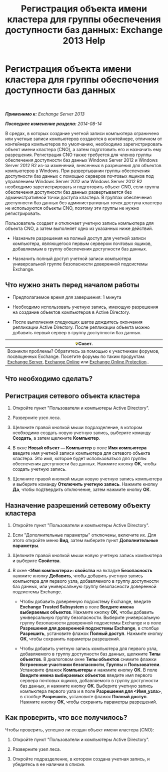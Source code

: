 ﻿---
title: 'Регистрация объекта имени кластера для группы обеспечения доступности баз данных: Exchange 2013 Help'
TOCTitle: Регистрация объекта имени кластера для группы обеспечения доступности баз данных
ms:assetid: 51ebf2f6-8a02-44ef-a489-ca361cb0f63a
ms:mtpsurl: https://technet.microsoft.com/ru-ru/library/Ff367878(v=EXCHG.150)
ms:contentKeyID: 50488046
ms.date: 04/30/2018
mtps_version: v=EXCHG.150
ms.translationtype: HT
---

# Регистрация объекта имени кластера для группы обеспечения доступности баз данных

 

_**Применимо к:** Exchange Server 2013_

_**Последнее изменение раздела:** 2014-08-14_

В средах, в которых создание учетной записи компьютера ограничено или учетные записи компьютеров создаются в контейнере, отличном от контейнера компьютеров по умолчанию, необходимо зарегистрировать объект имени кластера (CNO), а затем подготовить его и назначить ему разрешения. Регистрация CNO также требуется для членов группы обеспечения доступности баз данных Windows Server 2012 и Windows Server 2012 R2 из-за изменений, внесенных в разрешения для объектов компьютеров в Windows. При развертывании группы обеспечения доступности баз данных с помощью серверов почтовых ящиков под управлением Windows Server 2012 или Windows Server 2012 R2 необходимо зарегистрировать и подготовить объект CNO, если группа обеспечения доступности баз данных развертывается без административной точки доступа кластера. В группах обеспечения доступности баз данных без административных точек доступа кластера не используются объекты CNO, поэтому эти группы не нужно регистрировать.

Пользователь создает и отключает учетную запись компьютера для объекта CNO, а затем выполняет одно из указанных ниже действий.

  - Назначьте разрешения на полный доступ для учетной записи компьютера, являющегося первым сервером почтовых ящиков, добавляемым в группу обеспечения доступности баз данных.

  - Назначить полный доступ учетной записи компьютера универсальной группе безопасности доверенной подсистемы Exchange.

## Что нужно знать перед началом работы

  - Предполагаемое время для завершения: 1 минута

  - Необходимо использовать учетную запись, имеющую разрешения на создание объектов компьютеров в Active Directory.

  - После выполнения следующих шагов дождитесь окончания репликации Active Directory. После репликации объекта можно добавить первый сервер в группу доступности баз данных.

<table>
<thead>
<tr class="header">
<th><img src="images/Bb124558.tip(EXCHG.150).gif" title="Совет" alt="Совет" />Совет.</th>
</tr>
</thead>
<tbody>
<tr class="odd">
<td>Возникли проблемы? Обратитесь за помощью к участникам форумов, посвященных Exchange. Посетите форумы по таким продуктам: <a href="https://go.microsoft.com/fwlink/p/?linkid=60612">Exchange Server</a>, <a href="https://go.microsoft.com/fwlink/p/?linkid=267542">Exchange Online</a> или <a href="https://go.microsoft.com/fwlink/p/?linkid=285351">Exchange Online Protection</a>..</td>
</tr>
</tbody>
</table>


## Что необходимо сделать?

## Регистрация сетевого объекта кластера

1.  Откройте пункт "Пользователи и компьютеры Active Directory".

2.  Разверните узел леса.

3.  Щелкните правой кнопкой мыши подразделение, в котором необходимо создать новую учетную запись, выберите команду **Создать**, а затем щелкните **Компьютер**.

4.  В окне **Новый объект — Компьютер** в поле **Имя компьютера** введите имя учетной записи компьютера для сетевого объекта кластера. Это имя, которое будет использоваться для группы обеспечения доступности баз данных. Нажмите кнопку **ОК**, чтобы создать учетную запись.

5.  Щелкните правой кнопкой мыши новую учетную запись компьютера и выберите команду **Отключить учетную запись**. Нажмите кнопку **Да**, чтобы подтвердить отключение, затем нажмите кнопку **ОК**.

## Назначение разрешений сетевому объекту кластера

1.  Откройте пункт "Пользователи и компьютеры Active Directory".

2.  Если "Дополнительные параметры" отключены, включите их. Для этого откройте меню **Вид**, затем выберите пункт **Дополнительные параметры**.

3.  Щелкните правой кнопкой мыши новую учетную запись компьютера и выберите **Свойства**.

4.  В окне **\<Имя компьютера\>: свойства** на вкладке **Безопасность** нажмите кнопку **Добавить**, чтобы добавить учетную запись компьютера для первого узла, добавляемого в группу доступности баз данных, или универсальную группу безопасности доверенной подсистемы Exchange.
    
      - Чтобы добавить доверенную подсистему Exchange, введите **Exchange Trusted Subsystem** в поле **Введите имена выбираемых объектов**. Нажмите кнопку **ОК**, чтобы добавить универсальную группу безопасности. Выберите универсальную группу безопасности доверенной подсистемы Exchange и в поле **Разрешения для доверенной подсистемы Exchange**, в столбце **Разрешить**, установите флажок **Полный доступ**. Нажмите кнопку **ОК**, чтобы сохранить параметры разрешений.
    
      - Чтобы добавить учетную запись компьютера для первого узла, добавляемого в группу доступности баз данных, щелкните **Типы объектов**. В диалоговом окне **Типы объектов** снимите флажки **Встроенные участники безопасности**, **Группы** и **Пользователи**. Установите флажок **Компьютеры** и нажмите кнопку **ОК**. В поле **Введите имена выбираемых объектов** введите имя первого сервера почтовых ящиков, добавляемого в группу доступности баз данных, и нажмите кнопку **ОК**. Выберите учетную запись компьютера первого узла и в поле **Разрешения для \<Имя\_узла\>**, в столбце **Разрешить**, установите флажок **Полный доступ**. Нажмите кнопку **ОК**, чтобы сохранить параметры разрешений.

## Как проверить, что все получилось?

Чтобы проверить, успешно ли создан объект имени кластера (CNO):

1.  Откройте пункт "Пользователи и компьютеры Active Directory".

2.  Разверните узел леса.

3.  Откройте подразделение, в котором создана учетная запись, и убедитесь в ее наличии в списке.

